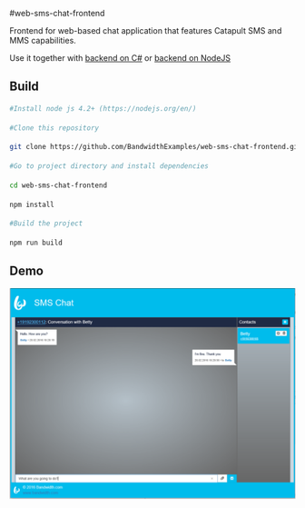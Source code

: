 #web-sms-chat-frontend

Frontend for web-based chat application that features Catapult SMS and MMS capabilities.

Use it together with [backend on C#](https://github.com/BandwidthExamples/csharp-web-sms-chat) or [backend on NodeJS](https://github.com/BandwidthExamples/node-web-sms-chat)


## Build

```bash
#Install node js 4.2+ (https://nodejs.org/en/)

#Clone this repository

git clone https://github.com/BandwidthExamples/web-sms-chat-frontend.git

#Go to project directory and install dependencies

cd web-sms-chat-frontend

npm install

#Build the project

npm run build

```

## Demo

![Screen Shot](/readme_images/screenshot.png?raw=true)
